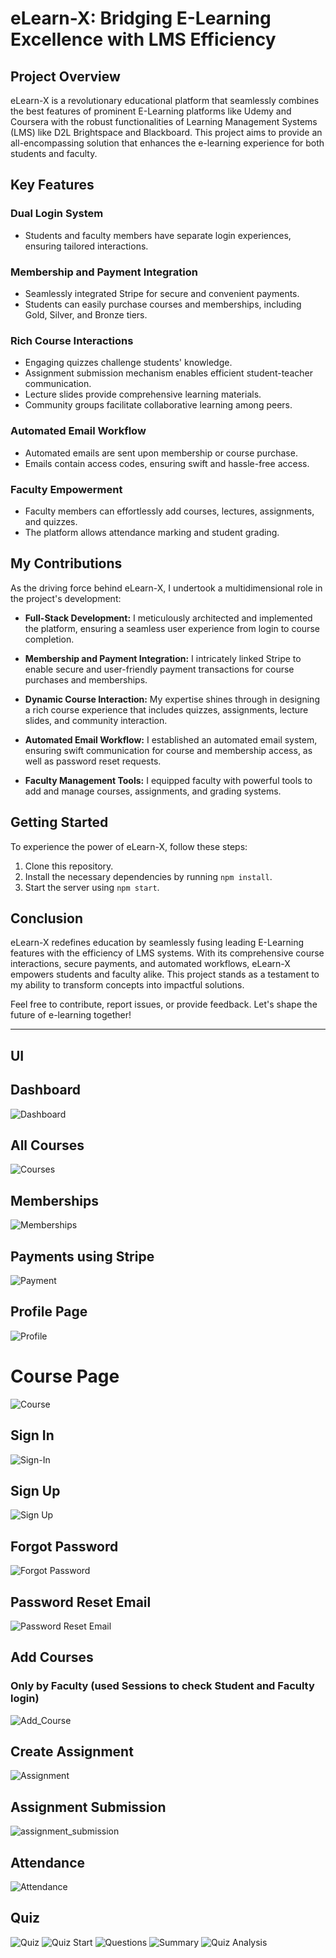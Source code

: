 # eLearn-X: Bridging E-Learning Excellence with LMS Efficiency

## Project Overview

eLearn-X is a revolutionary educational platform that seamlessly combines the best features of prominent E-Learning platforms like Udemy and Coursera with the robust functionalities of Learning Management Systems (LMS) like D2L Brightspace and Blackboard. This project aims to provide an all-encompassing solution that enhances the e-learning experience for both students and faculty.

## Key Features

### Dual Login System
- Students and faculty members have separate login experiences, ensuring tailored interactions.

### Membership and Payment Integration
- Seamlessly integrated Stripe for secure and convenient payments.
- Students can easily purchase courses and memberships, including Gold, Silver, and Bronze tiers.

### Rich Course Interactions
- Engaging quizzes challenge students' knowledge.
- Assignment submission mechanism enables efficient student-teacher communication.
- Lecture slides provide comprehensive learning materials.
- Community groups facilitate collaborative learning among peers.

### Automated Email Workflow
- Automated emails are sent upon membership or course purchase.
- Emails contain access codes, ensuring swift and hassle-free access.

### Faculty Empowerment
- Faculty members can effortlessly add courses, lectures, assignments, and quizzes.
- The platform allows attendance marking and student grading.

## My Contributions

As the driving force behind eLearn-X, I undertook a multidimensional role in the project's development:

- **Full-Stack Development:** I meticulously architected and implemented the platform, ensuring a seamless user experience from login to course completion.

- **Membership and Payment Integration:** I intricately linked Stripe to enable secure and user-friendly payment transactions for course purchases and memberships.

- **Dynamic Course Interaction:** My expertise shines through in designing a rich course experience that includes quizzes, assignments, lecture slides, and community interaction.

- **Automated Email Workflow:** I established an automated email system, ensuring swift communication for course and membership access, as well as password reset requests.

- **Faculty Management Tools:** I equipped faculty with powerful tools to add and manage courses, assignments, and grading systems.

## Getting Started

To experience the power of eLearn-X, follow these steps:
1. Clone this repository.
2. Install the necessary dependencies by running `npm install`.
3. Start the server using `npm start`.

## Conclusion

eLearn-X redefines education by seamlessly fusing leading E-Learning features with the efficiency of LMS systems. With its comprehensive course interactions, secure payments, and automated workflows, eLearn-X empowers students and faculty alike. This project stands as a testament to my ability to transform concepts into impactful solutions.

Feel free to contribute, report issues, or provide feedback. Let's shape the future of e-learning together!

---

## UI

## Dashboard
![Dashboard](/images/dashboard.png)

## All Courses
![Courses](/images/all_courses.png)

## Memberships
![Memberships](/images/membership.png)

## Payments using Stripe
![Payment](/images/payment_page.png)

## Profile Page
![Profile](/images/profile.png)

# Course Page
![Course](/images/course_dashboard.png)

## Sign In
![Sign-In](/images/sign_in.png)

## Sign Up
![Sign Up](/images/sign_up.png)

## Forgot Password
![Forgot Password](/images/forgot_pwd.png)

## Password Reset Email
![Password Reset Email](/images/Email_confirmation.png)

## Add Courses
### Only by Faculty (used Sessions to check Student and Faculty login)
![Add_Course](/images/add_course.png)

## Create Assignment
![Assignment](/images/create_assignment.png)

## Assignment Submission
![assignment_submission](/images/assignment_submission.png)

## Attendance
![Attendance](/images/attendance.png)

## Quiz
![Quiz](/images/quiz.png)
![Quiz Start](/images/quiz_start.png)
![Questions](/images/quiz_ques.png)
![Summary](/images/quiz_summary.png)
![Quiz Analysis](/images/quiz_analysis.png)





